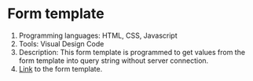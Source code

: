 # Form template

1. Programming languages: HTML, CSS, Javascript
2. Tools: Visual Design Code
3. Description: This form template is programmed to get values from the form template into query string without server connection.
4. <a href="https://hsh803.github.io/form_js">Link</a> to the form template.
